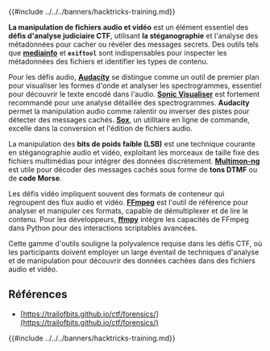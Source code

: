 {{#include ../../../banners/hacktricks-training.md}}

**La manipulation de fichiers audio et vidéo** est un élément essentiel des **défis d'analyse judiciaire CTF**, utilisant **la stéganographie** et l'analyse des métadonnées pour cacher ou révéler des messages secrets. Des outils tels que **[mediainfo](https://mediaarea.net/en/MediaInfo)** et **`exiftool`** sont indispensables pour inspecter les métadonnées des fichiers et identifier les types de contenu.

Pour les défis audio, **[Audacity](http://www.audacityteam.org/)** se distingue comme un outil de premier plan pour visualiser les formes d'onde et analyser les spectrogrammes, essentiel pour découvrir le texte encodé dans l'audio. **[Sonic Visualiser](http://www.sonicvisualiser.org/)** est fortement recommandé pour une analyse détaillée des spectrogrammes. **Audacity** permet la manipulation audio comme ralentir ou inverser des pistes pour détecter des messages cachés. **[Sox](http://sox.sourceforge.net/)**, un utilitaire en ligne de commande, excelle dans la conversion et l'édition de fichiers audio.

La manipulation des **bits de poids faible (LSB)** est une technique courante en stéganographie audio et vidéo, exploitant les morceaux de taille fixe des fichiers multimédias pour intégrer des données discrètement. **[Multimon-ng](http://tools.kali.org/wireless-attacks/multimon-ng)** est utile pour décoder des messages cachés sous forme de **tons DTMF** ou de **code Morse**.

Les défis vidéo impliquent souvent des formats de conteneur qui regroupent des flux audio et vidéo. **[FFmpeg](http://ffmpeg.org/)** est l'outil de référence pour analyser et manipuler ces formats, capable de démultiplexer et de lire le contenu. Pour les développeurs, **[ffmpy](http://ffmpy.readthedocs.io/en/latest/examples.html)** intègre les capacités de FFmpeg dans Python pour des interactions scriptables avancées.

Cette gamme d'outils souligne la polyvalence requise dans les défis CTF, où les participants doivent employer un large éventail de techniques d'analyse et de manipulation pour découvrir des données cachées dans des fichiers audio et vidéo.

## Références

- [https://trailofbits.github.io/ctf/forensics/](https://trailofbits.github.io/ctf/forensics/)

{{#include ../../../banners/hacktricks-training.md}}
